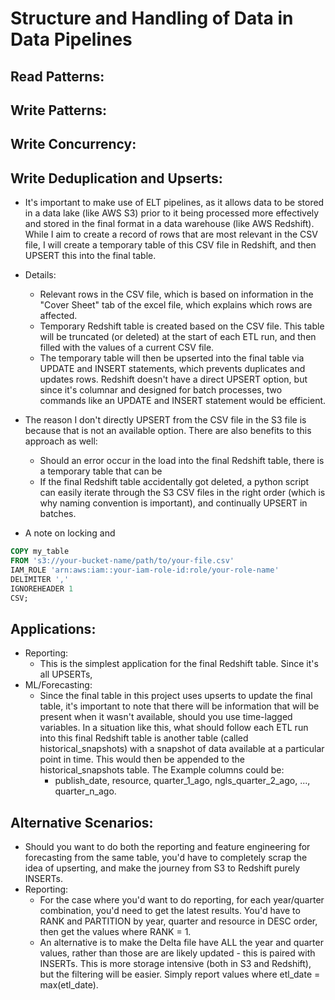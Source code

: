 # Structure and Handling of Data in Data Pipelines

## Read Patterns:

## Write Patterns:

## Write Concurrency:

## Write Deduplication and Upserts:
- It's important to make use of ELT pipelines, as it allows data to be stored in a data lake (like AWS S3) prior to it being processed more effectively and stored in the final format in a data warehouse (like AWS Redshift). While I aim to create a record of rows that are most relevant in the CSV file, I will create a temporary table of this CSV file in Redshift, and then UPSERT this into the final table. 
- Details:
    - Relevant rows in the CSV file, which is based on information in the "Cover Sheet" tab of the excel file, which explains which rows are affected. 
    - Temporary Redshift table is created based on the CSV file. This table will be truncated (or deleted) at the start of each ETL run, and then filled with the values of a current CSV file. 
    - The temporary table will then be upserted into the final table via UPDATE and INSERT statements, which prevents duplicates and updates rows. Redshift doesn't have a direct UPSERT option, but since it's columnar and designed for batch processes, two commands like an UPDATE and INSERT statement would be efficient. 
- The reason I don't directly UPSERT from the CSV file in the S3 file is because that is not an available option. There are also benefits to this approach as well:
    
    - Should an error occur in the load into the final Redshift table, there is a temporary table that can be 
    - If the final Redshift table accidentally got deleted, a python script can easily iterate through the S3 CSV files in the right order (which is why naming convention is important), and continually UPSERT in batches. 
- A note on locking and 

```SQL
COPY my_table
FROM 's3://your-bucket-name/path/to/your-file.csv'
IAM_ROLE 'arn:aws:iam::your-iam-role-id:role/your-role-name'
DELIMITER ',' 
IGNOREHEADER 1
CSV;
```

## Applications:
- Reporting:
    - This is the simplest application for the final Redshift table. Since it's all UPSERTs, 
- ML/Forecasting:
    - Since the final table in this project uses upserts to update the final table, it's important to note that there will be information that will be present when it wasn't available, should you use time-lagged variables. In a situation like this, what should follow each ETL run into this final Redshift table is another table (called historical_snapshots) with a snapshot of data available at a particular point in time. This would then be appended to the historical_snapshots table. The Example columns could be:
        - publish_date, resource, quarter_1_ago, ngls_quarter_2_ago, ..., quarter_n_ago. 

## Alternative Scenarios:
- Should you want to do both the reporting and feature engineering for forecasting from the same table, you'd have to completely scrap the idea of upserting, and make the journey from S3 to Redshift purely INSERTs. 
- Reporting:
    - For the case where you'd want to do reporting, for each year/quarter combination, you'd need to get the latest results. You'd have to RANK and PARTITION by year, quarter and resource in DESC order, then get the values where RANK = 1. 
    - An alternative is to make the Delta file have ALL the year and quarter values, rather than those are are likely updated - this is paired with INSERTs. This is more storage intensive (both in S3 and Redshift), but the filtering will be easier. Simply report values where etl_date = max(etl_date). 